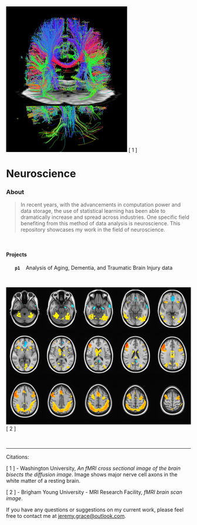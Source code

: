 ![Diffusion.fMRI](img/brainscan.ucberkley.jpg)
[ 1 ]

Neuroscience
==========

### About

>In recent years, with the advancements in computation power and data storage, the use of statistical learning has been able to dramatically increase and spread across industries. One specific field benefiting from this method of data analysis is neuroscience. This repository showcases my work in the field of neuroscience.


<br>

#### Projects

&nbsp;&nbsp;&nbsp;&nbsp;&nbsp; **`p1`**     &nbsp;&nbsp; Analysis of Aging, Dementia, and Traumatic Brain Injury data

<br>

![fMRI](img/fmri.byu-compact.png)
[ 2 ]


<br>

---
Citations:

[ 1 ] - Washington University, _An fMRI cross sectional image of the brain bisects the diffusion image_. Image shows major nerve cell axons in the white matter of a resting brain.

[ 2 ] - Brigham Young University - MRI Research Facility, _fMRI brain scan image_.


If you have any questions or suggestions on my current work, please feel free to contact me at jeremy.grace@outlook.com.
